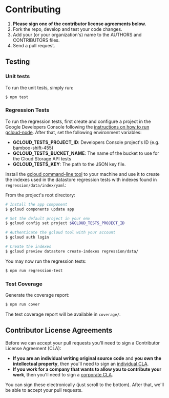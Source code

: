 # Contributing

1. **Please sign one of the contributor license agreements below.**
2. Fork the repo, develop and test your code changes.
3. Add your (or your organization's) name to the AUTHORS and CONTRIBUTORS files.
4. Send a pull request.

## Testing

### Unit tests

To run the unit tests, simply run:

``` sh
$ npm test
```

### Regression Tests

To run the regression tests, first create and configure a project in the Google Developers Console following the [instructions on how to run gcloud-node][elsewhere]. After that, set the following environment variables:

- **GCLOUD_TESTS_PROJECT_ID**: Developers Console project's ID (e.g. bamboo-shift-455)
- **GCLOUD_TESTS_BUCKET_NAME**: The name of the bucket to use for the Cloud Storage API tests
- **GCLOUD_TESTS_KEY**: The path to the JSON key file.

Install the [gcloud command-line tool][gcloudcli] to your machine and use it to create the indexes used in the datastore regression tests with indexes found in `regression/data/index/yaml`:

From the project's root directory:

``` sh
# Install the app component
$ gcloud components update app

# Set the default project in your env
$ gcloud config set project $GCLOUD_TESTS_PROJECT_ID

# Authenticate the gcloud tool with your account
$ gcloud auth login

# Create the indexes
$ gcloud preview datastore create-indexes regression/data/
```

You may now run the regression tests:

``` sh
$ npm run regression-test
```

### Test Coverage

Generate the coverage report:

``` sh
$ npm run cover
```

The test coverage report will be available in `coverage/`.

## Contributor License Agreements

Before we can accept your pull requests you'll need to sign a Contributor License Agreement (CLA):

- **If you are an individual writing original source code** and **you own the intellectual property**, then you'll need to sign an [individual CLA][indvcla].
- **If you work for a company that wants to allow you to contribute your work**, then you'll need to sign a [corporate CLA][corpcla].

You can sign these electronically (just scroll to the bottom). After that, we'll be able to accept your pull requests.

[elsewhere]: README.md#elsewhere
[gcloudcli]: https://developers.google.com/cloud/sdk/gcloud/
[indvcla]: https://developers.google.com/open-source/cla/individual
[corpcla]: https://developers.google.com/open-source/cla/corporate
